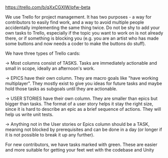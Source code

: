 https://trello.com/b/qXxCGXIW/pfw-beta

We use Trello for project management. It has two purposes - a way for contributors to easily find work, and a way to avoid multiple people accidentally implementing the same thing twice. Do not be shy to add your own tasks to Trello, especially if the topic you want to work on is not already there, or if something is blocking you (e.g. you are an artist who has made some buttons and now needs a coder to make the buttons do stuff).

We have three types of Trello cards:

-> Most columns consist of TASKS. Tasks are immediately actionable and small in scope, ideally an afternoon's work. 

-> EPICS have their own column. They are macro goals like "have working multiplayer". They mostly exist to give you ideas for future tasks and maybe hold those tasks as subgoals until they are actionable.

-> USER STORIES have their own column. They are smaller than epics but bigger than tasks. The format of a user story helps it stay the right size, since it is hard to describe an epic as a brief sequence of actions. They will help us write unit tests.

-> Anything not in the User stories or Epics column should be a TASK, meaning not blocked by prerequisites and can be done in a day (or longer if it is not possible to break it up any further).


For new contributors, we have tasks marked with green. These are easier and more suitable for getting your feet wet with the codebase and Unity
